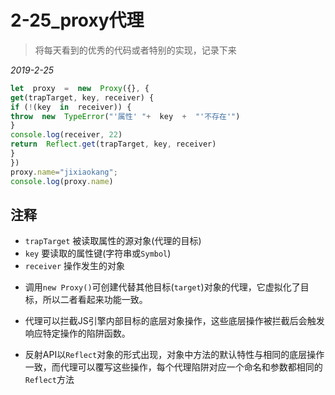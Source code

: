 # 2-25_proxy代理


> 将每天看到的优秀的代码或者特别的实现，记录下来

_2019-2-25_

```js
let  proxy  =  new  Proxy({}, {
get(trapTarget, key, receiver) {
if (!(key  in  receiver)) {
throw  new  TypeError("'属性' "+  key  +  "'不存在'")
}
console.log(receiver, 22)
return  Reflect.get(trapTarget, key, receiver)
}
})
proxy.name="jixiaokang";
console.log(proxy.name)
```

## 注释

*   `trapTarget` 被读取属性的源对象(代理的目标)
*   `key` 要读取的属性键(字符串或`Symbol`)
*   `receiver` 操作发生的对象


- 调用`new Proxy()`可创建代替其他目标(`target`)对象的代理，它虚拟化了目标，所以二者看起来功能一致。

- 代理可以拦截JS引擎内部目标的底层对象操作，这些底层操作被拦截后会触发响应特定操作的陷阱函数。

- 反射API以`Reflect`对象的形式出现，对象中方法的默认特性与相同的底层操作一致，而代理可以覆写这些操作，每个代理陷阱对应一个命名和参数都相同的`Reflect`方法

